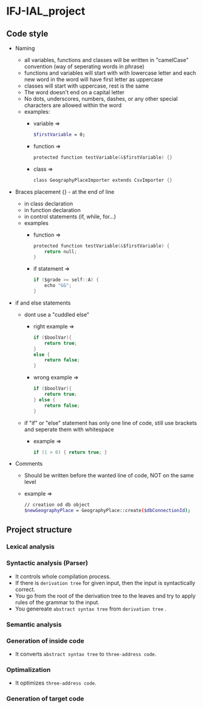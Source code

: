 # IFJ-IAL_project

## Code style

* Naming
  * all variables, functions and classes will be written in "camelCase" convention (way of seperating words in phrase)
  * functions and variables will start with with lowercase letter and each new word in the word will have first letter as uppercase
  * classes will start with uppercase, rest is the same
  * The word doesn't end on a capital letter
  * No dots, underscores, numbers, dashes, or any other special characters are allowed within the word
  * examples:
    * variable =>

        ```bash
        $firstVariable = 0;
        ```

    * function =>

        ```c
        protected function testVariable(&$firstVariable) {}
        ```

    * class    =>

        ```c
        class GeographyPlaceImporter extends CsvImporter {}
        ```

* Braces placement {} - at the end of line
  * in class declaration
  * in function declaration
  * in control statements (if, while, for...)
  * examples
    * function =>

        ```c
        protected function testVariable(&$firstVariable) {
            return null;                  
        }
        ```

    * if statement =>

        ```c
        if ($grade >= self::A) {
            echo "GG";
        }
        ```

* if and else statements
  * dont use a "cuddled else"
    * right example =>

      ```c
      if ($boolVar){
          return true;
      }
      else {
          return false;
      }
      ```

    * wrong example =>

      ```c
      if ($boolVar){
          return true;
      } else {
          return false;
      }
      ```

  * if "if" or "else" statement has only one line of code, still use brackets and seperate them with whitespace
    * example =>

      ```c
      if (1 > 0) { return true; }
      ```

* Comments
  * Should be written before the wanted line of code, NOT on the same level
  * example =>

     ```bash
     // creation od db object
     $newGeographyPlace = GeographyPlace::create($dbConnectionId);
     ```

## Project structure

### Lexical analysis

### Syntactic analysis (Parser)

* It controls whole compilation process.
* If there is `derivation tree` for given input, then the input is syntactically correct.
* You go from the root of the derivation tree to the leaves and try to apply rules of the grammar to the input.
* You genereate `abstract syntax tree` from `derivation tree` .
  
### Semantic analysis

### Generation of inside code

* It converts `abstract syntax tree` to `three-address code`.

### Optimalization

* It optimizes `three-address code`.

### Generation of target code

